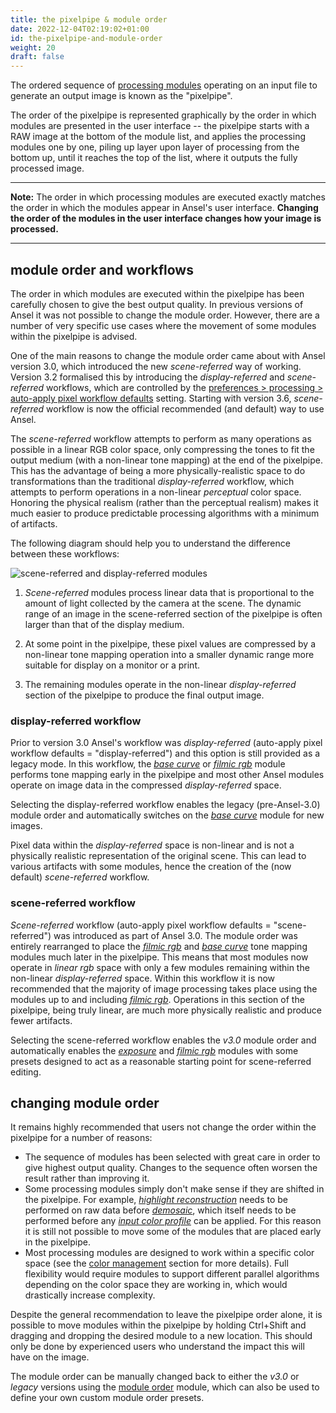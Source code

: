 ```yaml
---
title: the pixelpipe & module order
date: 2022-12-04T02:19:02+01:00
id: the-pixelpipe-and-module-order
weight: 20
draft: false
---
```


The ordered sequence of [processing modules](../../module-reference/processing-modules/_index.md) operating on an input file to generate an output image is known as the "pixelpipe".

The order of the pixelpipe is represented graphically by the order in which modules are presented in the user interface -- the pixelpipe starts with a RAW image at the bottom of the module list, and applies the processing modules one by one, piling up layer upon layer of processing from the bottom up, until it reaches the top of the list, where it outputs the fully processed image.

---

**Note:** The order in which processing modules are executed exactly matches the order in which the modules appear in Ansel's user interface. **Changing the order of the modules in the user interface changes how your image is processed.**

---

## module order and workflows

The order in which modules are executed within the pixelpipe has been carefully chosen to give the best output quality. In previous versions of Ansel it was not possible to change the module order. However, there are a number of very specific use cases where the movement of some modules within the pixelpipe is advised.

One of the main reasons to change the module order came about with Ansel version 3.0, which introduced the new _scene-referred_ way of working. Version 3.2 formalised this by introducing the _display-referred_ and _scene-referred_ workflows, which are controlled by the [preferences > processing > auto-apply pixel workflow defaults](../../../preferences-settings/processing.md) setting. Starting with version 3.6, _scene-referred_ workflow is now the official recommended (and default) way to use Ansel.

The _scene-referred_ workflow attempts to perform as many operations as possible in a linear RGB color space, only compressing the tones to fit the output medium (with a non-linear tone mapping) at the end of the pixelpipe. This has the advantage of being a more physically-realistic space to do transformations than the traditional _display-referred_ workflow, which attempts to perform operations in a non-linear _perceptual_ color space. Honoring the physical realism (rather than the perceptual realism) makes it much easier to produce predictable processing algorithms with a minimum of artifacts.

The following diagram should help you to understand the difference between these workflows:

![scene-referred and display-referred modules](./the-pixelpipe-and-module-order/scene-display-workflows.png)

1. _Scene-referred_ modules process linear data that is proportional to the amount of light collected by the camera at the scene. The dynamic range of an image in the scene-referred section of the pixelpipe is often larger than that of the display medium.

2. At some point in the pixelpipe, these pixel values are compressed by a non-linear tone mapping operation into a smaller dynamic range more suitable for display on a monitor or a print.

3. The remaining modules operate in the non-linear _display-referred_ section of the pixelpipe to produce the final output image.

### display-referred workflow

Prior to version 3.0 Ansel's workflow was _display-referred_ (auto-apply pixel workflow defaults = "display-referred") and this option is still provided as a legacy mode. In this workflow, the [_base curve_](../../../module-reference/processing-modules/base-curve.md) or [_filmic rgb_](../../../module-reference/processing-modules/filmic-rgb.md) module performs tone mapping early in the pixelpipe and most other Ansel modules operate on image data in the compressed _display-referred_ space.

Selecting the display-referred workflow enables the legacy (pre-Ansel-3.0) module order and automatically switches on the [_base curve_](../../../module-reference/processing-modules/base-curve.md) module for new images.

Pixel data within the _display-referred_ space is non-linear and is not a physically realistic representation of the original scene. This can lead to various artifacts with some modules, hence the creation of the (now default) _scene-referred_ workflow.

### scene-referred workflow

_Scene-referred_ workflow (auto-apply pixel workflow defaults = "scene-referred") was introduced as part of Ansel 3.0. The module order was entirely rearranged to place the [_filmic rgb_](../../../module-reference/processing-modules/filmic-rgb.md) and [_base curve_](../../../module-reference/processing-modules/base-curve.md) tone mapping modules much later in the pixelpipe. This means that most modules now operate in _linear rgb_ space with only a few modules remaining within the non-linear _display-referred_ space. Within this workflow it is now recommended that the majority of image processing takes place using the modules up to and including [_filmic rgb_](../../../module-reference/processing-modules/filmic-rgb.md). Operations in this section of the pixelpipe, being truly linear, are much more physically realistic and produce fewer artifacts.

Selecting the scene-referred workflow enables the _v3.0_ module order and automatically enables the [_exposure_](../../../module-reference/processing-modules/exposure.md) and [_filmic rgb_](../../../module-reference/processing-modules/filmic-rgb.md) modules with some presets designed to act as a reasonable starting point for scene-referred editing.

## changing module order

It remains highly recommended that users not change the order within the pixelpipe for a number of reasons:

- The sequence of modules has been selected with great care in order to give highest output quality. Changes to the sequence often worsen the result rather than improving it.
- Some processing modules simply don't make sense if they are shifted in the pixelpipe. For example, [_highlight reconstruction_](../../../module-reference/processing-modules/highlight-reconstruction.md) needs to be performed on raw data before [_demosaic_](../../../module-reference/processing-modules/demosaic.md), which itself needs to be performed before any [_input color profile_](../../../module-reference/processing-modules/input-color-profile.md) can be applied. For this reason it is still not possible to move some of the modules that are placed early in the pixelpipe.
- Most processing modules are designed to work within a specific color space (see the [color management](../../../special-topics/color-management/_index.md) section for more details). Full flexibility would require modules to support different parallel algorithms depending on the color space they are working in, which would drastically increase complexity.

Despite the general recommendation to leave the pixelpipe order alone, it is possible to move modules within the pixelpipe by holding Ctrl+Shift and dragging and dropping the desired module to a new location. This should only be done by experienced users who understand the impact this will have on the image.

The module order can be manually changed back to either the _v3.0_ or _legacy_ versions using the [module order](../../../module-reference/utility-modules/darkroom/module-order.md) module, which can also be used to define your own custom module order presets.
